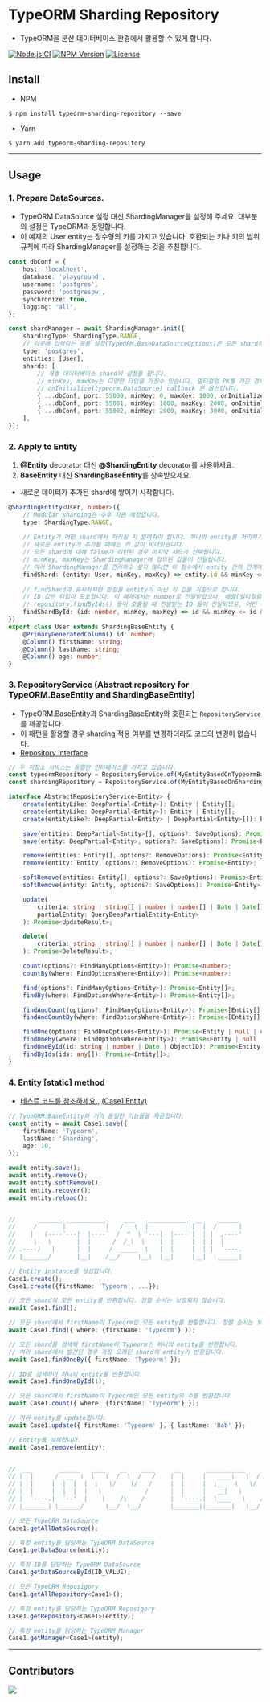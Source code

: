 # TypeORM Sharding Repository
- TypeORM을 분산 데이터베이스 환경에서 활용할 수 있게 합니다.

[![Node.js CI](https://github.com/kibae/typeorm-sharding-repository/actions/workflows/node.js.yml/badge.svg)](https://github.com/kibae/typeorm-sharding-repository/actions/workflows/node.js.yml)
[![NPM Version](https://badge.fury.io/js/typeorm-sharding-repository.svg)](https://www.npmjs.com/package/typeorm-sharding-repository)
[![License](https://img.shields.io/github/license/kibae/typeorm-sharding-repository)](https://github.com/kibae/typeorm-sharding-repository/blob/main/LICENSE)

## Install
- NPM
```shell
$ npm install typeorm-sharding-repository --save
```

- Yarn
```shell
$ yarn add typeorm-sharding-repository
```

----

## Usage
### 1. Prepare DataSources.
- TypeORM DataSource 설정 대신 ShardingManager을 설정해 주세요. 대부분의 설정은 TypeORM과 동일합니다.
- 이 예제의 User entity는 정수형의 키를 가지고 있습니다. 호환되는 키나 키의 범위 규칙에 따라 ShardingManager를 설정하는 것을 추천합니다.
```typescript
const dbConf = {
    host: 'localhost',
    database: 'playground',
    username: 'postgres',
    password: 'postgrespw',
    synchronize: true,
    logging: 'all',
};

const shardManager = await ShardingManager.init({
    shardingType: ShardingType.RANGE,
    // 이곳에 입력되는 공통 설정(TypeORM.BaseDataSourceOptions)은 모든 shard에 적용됩니다. 
    type: 'postgres',
    entities: [User],
    shards: [
        // 개별 데이터베이스 shard의 설정을 합니다.
        // minKey, maxKey는 다양한 타입을 가질수 있습니다. 멀티컬럼 PK를 가진 경우 튜플 형태로 구성할 수도 있습니다.
        // onInitialize(typeorm.DataSource) callback 은 옵션입니다.
        { ...dbConf, port: 55000, minKey: 0, maxKey: 1000, onInitialize: (dataSource) => {/* TypeORM.DataSource.initialize() 이후 실행됨 */} },
        { ...dbConf, port: 55001, minKey: 1000, maxKey: 2000, onInitialize: (dataSource) => {/**/} },
        { ...dbConf, port: 55002, minKey: 2000, maxKey: 3000, onInitialize: (dataSource) => {/**/} },
    ],
});
```

### 2. Apply to Entity
1. **@Entity** decorator 대신 **@ShardingEntity** decorator를 사용하세요.
2. **BaseEntity** 대신 **ShardingBaseEntity**를 상속받으세요.
- 새로운 데이터가 추가된 shard에 쌓이기 시작합니다.
```typescript
@ShardingEntity<User, number>({
    // Modular sharding은 추후 지원 예정입니다.
    type: ShardingType.RANGE,
    
    // Entity가 어떤 shard에서 처리될 지 알려줘야 합니다. 하나의 entity를 처리하기 위해 최대 shard 갯수만큼 호출됩니다.
    // 새로운 entity가 추가될 때에는 키 값이 비어있습니다.
    // 모든 shard에 대해 false가 리턴된 경우 마지막 샤드가 선택됩니다.
    // minKey, maxKey는 ShardingManager에 정의된 값들이 전달됩니다.
    // 여러 ShardingManager를 관리하고 싶지 않다면 이 함수에서 entity 간의 관계에 따라 minKey, maxKey를 기준으로만 삼고 데이터의 양을 조절할 수 있습니다.
    findShard: (entity: User, minKey, maxKey) => entity.id && minKey <= entity.id && entity.id < maxKey,
    
    // findShard과 유사하지만 판정을 entity가 아닌 키 값을 기준으로 합니다.
    // ID 값은 타입이 모호합니다. 이 예제에서는 number로 전달받았으나, 배열(멀티컬럼)이나 문자열 등 다양한 값이 전달되게 됩니다.
    // repository.findByIds() 등이 호출될 때 전달받는 ID 들이 전달되므로, 어떤 구조의 entity냐에 따라 전달되는 값의 형태가 달라지기 때문입니다.
    findShardById: (id: number, minKey, maxKey) => id && minKey <= id && id < maxKey,
})
export class User extends ShardingBaseEntity {
    @PrimaryGeneratedColumn() id: number;
    @Column() firstName: string;
    @Column() lastName: string;
    @Column() age: number;
}
```

### 3. RepositoryService (Abstract repository for TypeORM.BaseEntity and ShardingBaseEntity)
- TypeORM.BaseEntity과 ShardingBaseEntity와 호횐되는 `RepositoryService`를 제공합니다.
- 이 패턴을 활용할 경우 sharding 적용 여부를 변경하더라도 코드의 변경이 없습니다.
- [Repository Interface](https://github.com/kibae/typeorm-sharding-repository/tree/main/src/repository-service/abstract-repository-service.ts)
```typescript
// 두 저장소 서비스는 동일한 인터페이스를 가지고 있습니다. 
const typeormRepository = RepositoryService.of(MyEntityBasedOnTypeormBaseEntity);
const shardingRepository = RepositoryService.of(MyEntityBasedOnShardingBaseEntity);

interface AbstractRepositoryService<Entity> {
    create(entityLike: DeepPartial<Entity>): Entity | Entity[];
    create(entityLike: DeepPartial<Entity>): Entity | Entity[];
    create(entityLike?: DeepPartial<Entity> | DeepPartial<Entity>[]): Entity | Entity[];

    save(entities: DeepPartial<Entity>[], options?: SaveOptions): Promise<Entity[]>;
    save(entity: DeepPartial<Entity>, options?: SaveOptions): Promise<Entity>;

    remove(entities: Entity[], options?: RemoveOptions): Promise<Entity[]>;
    remove(entity: Entity, options?: RemoveOptions): Promise<Entity>;

    softRemove(entities: Entity[], options?: SaveOptions): Promise<Entity[]>;
    softRemove(entity: Entity, options?: SaveOptions): Promise<Entity>;

    update(
        criteria: string | string[] | number | number[] | Date | Date[] | ObjectID | ObjectID[] | FindOptionsWhere<Entity>,
        partialEntity: QueryDeepPartialEntity<Entity>
    ): Promise<UpdateResult>;

    delete(
        criteria: string | string[] | number | number[] | Date | Date[] | ObjectID | ObjectID[] | FindOptionsWhere<Entity>
    ): Promise<DeleteResult>;

    count(options?: FindManyOptions<Entity>): Promise<number>;
    countBy(where: FindOptionsWhere<Entity>): Promise<number>;

    find(options?: FindManyOptions<Entity>): Promise<Entity[]>;
    findBy(where: FindOptionsWhere<Entity>): Promise<Entity[]>;

    findAndCount(options?: FindManyOptions<Entity>): Promise<[Entity[], number]>;
    findAndCountBy(where: FindOptionsWhere<Entity>): Promise<[Entity[], number]>;

    findOne(options: FindOneOptions<Entity>): Promise<Entity | null | undefined>;
    findOneBy(where: FindOptionsWhere<Entity>): Promise<Entity | null | undefined>;
    findOneById(id: string | number | Date | ObjectID): Promise<Entity | null>;
    findByIds(ids: any[]): Promise<Entity[]>;
}
```

### 4. Entity [static] method
- [테스트 코드를 참조하세요.](https://github.com/kibae/typeorm-sharding-repository/blob/main/src/test/sharding-manager.spec.ts), [(Case1 Entity)](https://github.com/kibae/typeorm-sharding-repository/blob/main/src/test/entity/case1.ts)
```typescript
// TypeORM.BaseEntity와 거의 동일한 기능들을 제공합니다.
const entity = await Case1.save({
    firstName: 'Typeorm',
    lastName: 'Sharding',
    age: 10,
});

await entity.save();
await entity.remove();
await entity.softRemove();
await entity.recover();
await entity.reload();


//      _______.___________.    ___   .___________. __    ______ 
//     /       |           |   /   \  |           ||  |  /      |
//    |   (----`---|  |----`  /  ^  \ `---|  |----`|  | |  ,----'
//     \   \       |  |      /  /_\  \    |  |     |  | |  |     
// .----)   |      |  |     /  _____  \   |  |     |  | |  `----.
// |_______/       |__|    /__/     \__\  |__|     |__|  \______|

// Entity instance를 생성합니다.
Case1.create();
Case1.create({firstName: 'Typeorm', ...});

// 모든 shard의 모든 entity를 반환합니다. 정렬 순서는 보장되지 않습니다.
await Case1.find();

// 모든 shard에서 firstName이 Typeorm인 모든 entity를 반환합니다. 정렬 순서는 보장되지 않습니다.
await Case1.find({ where: {firstName: 'Typeorm'} });

// 모든 shard를 검색해 firstName이 Typeorm인 하나의 entity를 반환합니다.
// 여러 shard에서 발견된 경우 가장 오래된 shard의 entity가 반환됩니다.
await Case1.findOneBy({ firstName: 'Typeorm' });

// ID로 검색하여 하나의 entity를 반환합니다.
await Case1.findOneById(1);

// 모든 shard에서 firstName이 Typeorm인 모든 entity의 수를 반환합니다.
await Case1.count({ where: {firstName: 'Typeorm'} });

// 여러 entity를 update합니다.
await Case1.update({ firstName: 'Typeorm' }, { lastName: 'Bob' });

// Entity를 삭제합니다.
await Case1.remove(entity);


//  __        ______   ____    __    ____     __       ___________    ____  _______  __      
// |  |      /  __  \  \   \  /  \  /   /    |  |     |   ____\   \  /   / |   ____||  |     
// |  |     |  |  |  |  \   \/    \/   /     |  |     |  |__   \   \/   /  |  |__   |  |     
// |  |     |  |  |  |   \            /      |  |     |   __|   \      /   |   __|  |  |     
// |  `----.|  `--'  |    \    /\    /       |  `----.|  |____   \    /    |  |____ |  `----.
// |_______| \______/      \__/  \__/        |_______||_______|   \__/     |_______||_______|

// 모든 TypeORM DataSource
Case1.getAllDataSource();

// 특정 entity를 담당하는 TypeORM DataSource
Case1.getDataSource(entity);

// 특정 ID를 담당하는 TypeORM DataSource
Case1.getDataSourceById(ID_VALUE);

// 모든 TypeORM Reposigory
Case1.getAllRepository<Case1>();

// 특정 entity를 담당하는 TypeORM Reposigory
Case1.getRepository<Case1>(entity);

// 특정 entity를 담당하는 TypeORM Manager
Case1.getManager<Case1>(entity);
```

----

## Contributors
<a href="https://github.com/kibae/typeorm-sharding-repository/graphs/contributors">
  <img src="https://contrib.rocks/image?repo=kibae/typeorm-sharding-repository" />
</a>
